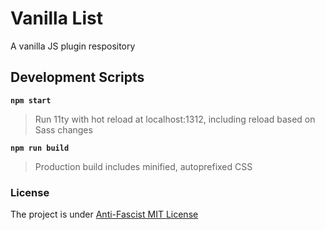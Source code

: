 # Vanilla List

A vanilla JS plugin respository

## Development Scripts

**`npm start`**

> Run 11ty with hot reload at localhost:1312, including reload based on Sass changes

**`npm run build`**

> Production build includes minified, autoprefixed CSS


### License

The project is under [Anti-Fascist MIT License](https://github.com/Laurelai/anti-fascist-mit-license)
